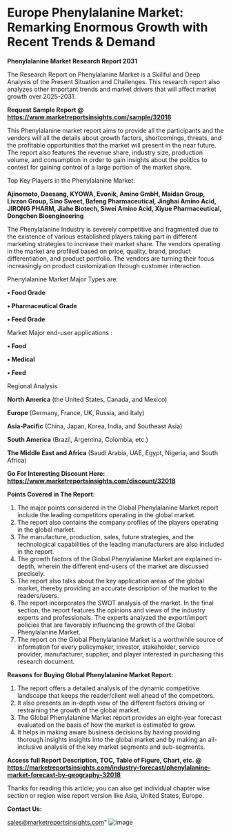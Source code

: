  # Europe Phenylalanine Market: Remarking Enormous Growth with Recent Trends & Demand

<strong>Phenylalanine Market Research Report 2031</strong>

The Research Report on Phenylalanine Market is a Skillful and Deep Analysis of the Present Situation and Challenges. This research report also analyzes other important trends and market drivers that will affect market growth over 2025-2031.

<strong>Request Sample Report @ <a href=https://www.marketreportsinsights.com/sample/32018>https://www.marketreportsinsights.com/sample/32018</a></strong>

This Phenylalanine market report aims to provide all the participants and the vendors will all the details about growth factors, shortcomings, threats, and the profitable opportunities that the market will present in the near future. The report also features the revenue share, industry size, production volume, and consumption in order to gain insights about the politics to contest for gaining control of a large portion of the market share.

Top Key Players in the Phenylalanine Market:

<strong>Ajinomoto, Daesang, KYOWA, Evonik, Amino GmbH, Maidan Group, Livzon Group, Sino Sweet, Bafeng Pharmaceutical, Jinghai Amino Acid, JIRONG PHARM, Jiahe Biotech, Siwei Amino Acid, Xiyue Pharmaceutical, Dongchen Bioengineering</strong>

The Phenylalanine Industry is severely competitive and fragmented due to the existence of various established players taking part in different marketing strategies to increase their market share. The vendors operating in the market are profiled based on price, quality, brand, product differentiation, and product portfolio. The vendors are turning their focus increasingly on product customization through customer interaction.

Phenylalanine Market Major Types are:

<strong>• Food Grade

• Pharmaceutical Grade

• Feed Grade</strong>

Market Major end-user applications :

<strong>• Food

• Medical

• Feed</strong>

Regional Analysis

</u><strong><b>North America</b></strong> (the United States, Canada, and Mexico)

<strong><b>Europe </b></strong>(Germany, France, UK, Russia, and Italy)

<strong><b>Asia-Pacific</b></strong> (China, Japan, Korea, India, and Southeast Asia)

<strong><b>South America</b></strong> (Brazil, Argentina, Colombia, etc.)

<strong><b>The Middle East and Africa</b></strong> (Saudi Arabia, UAE, Egypt, Nigeria, and South Africa)

<strong>Go For Interesting Discount Here: <a href=https://www.marketreportsinsights.com/discount/32018>https://www.marketreportsinsights.com/discount/32018</a></strong>

<strong>Points Covered in The Report:</strong>
<ol>
  <li>The major points considered in the Global Phenylalanine Market report include the leading competitors operating in the global market.</li>
  <li>The report also contains the company profiles of the players operating in the global market.</li>
  <li>The manufacture, production, sales, future strategies, and the technological capabilities of the leading manufacturers are also included in the report.</li>
  <li>The growth factors of the Global Phenylalanine Market are explained in-depth, wherein the different end-users of the market are discussed precisely.</li>
  <li>The report also talks about the key application areas of the global market, thereby providing an accurate description of the market to the readers/users.</li>
  <li>The report incorporates the SWOT analysis of the market. In the final section, the report features the opinions and views of the industry experts and professionals. The experts analyzed the export/import policies that are favorably influencing the growth of the Global Phenylalanine Market.</li>
  <li>The report on the Global Phenylalanine Market is a worthwhile source of information for every policymaker, investor, stakeholder, service provider, manufacturer, supplier, and player interested in purchasing this research document.</li>
</ol>
<strong>Reasons for Buying Global Phenylalanine Market Report:</strong>

<ol>
  <li>The report offers a detailed analysis of the dynamic competitive landscape that keeps the reader/client well ahead of the competitors.</li>
  <li>It also presents an in-depth view of the different factors driving or restraining the growth of the global market.</li>
  <li>The Global Phenylalanine Market report provides an eight-year forecast evaluated on the basis of how the market is estimated to grow.</li>
  <li>It helps in making aware business decisions by having providing thorough insights insights into the global market and by making an all-inclusive analysis of the key market segments and sub-segments.</li>
</ol>
<strong>Access full Report Description, TOC, Table of Figure, Chart, etc. @ <a href=https://marketreportsinsights.com/industry-forecast/phenylalanine-market-forecast-by-geography-32018>https://marketreportsinsights.com/industry-forecast/phenylalanine-market-forecast-by-geography-32018</a></strong>


Thanks for reading this article; you can also get individual chapter wise section or region wise report version like Asia, United States, Europe.

<strong>Contact Us:</strong>

sales@marketreportsinsights.com"
![image](https://github.com/user-attachments/assets/c980f1a1-963c-4e09-8597-0c9999c8ec46)
